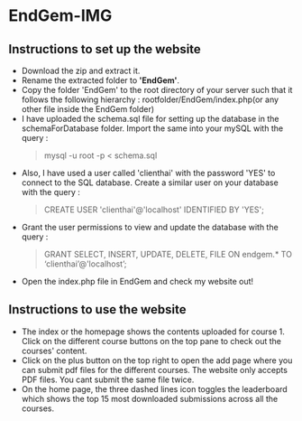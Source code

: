 # EndGem-IMG
## Instructions to set up the website
* Download the zip and extract it. 
* Rename the extracted folder to **'EndGem'**. 
* Copy the folder 'EndGem' to the root directory of your server such that it follows the following hierarchy :
  rootfolder/EndGem/index.php(or any other file inside the EndGem folder)
* I have uploaded the schema.sql file for setting up the database in the schemaForDatabase folder. Import the same into your mySQL with the query :
  >mysql -u root -p < schema.sql
* Also, I have used a user called 'clienthai' with the password 'YES' to connect to the SQL database. Create a similar user on your database with the query :
  >CREATE USER 'clienthai'@'localhost' IDENTIFIED BY 'YES';
* Grant the user permissions to view and update the database with the query :
  >GRANT SELECT, INSERT, UPDATE, DELETE, FILE ON endgem.* TO ‘clienthai’@'localhost’;
* Open the index.php file in EndGem and check my website out!
## Instructions to use the website
* The index or the homepage shows the contents uploaded for course 1. Click on the different course buttons on the top pane to check out the courses' content.
* Click on the plus button on the top right to open the add page where you can submit pdf files for the different courses. The website only accepts PDF files. You cant submit the same file twice.
* On the home page, the three dashed lines icon toggles the leaderboard which shows the top 15 most downloaded submissions across all the courses.
